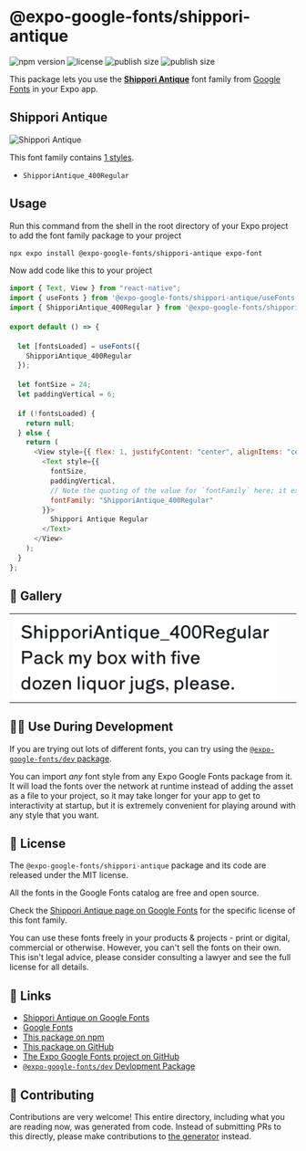 # @expo-google-fonts/shippori-antique

![npm version](https://flat.badgen.net/npm/v/@expo-google-fonts/shippori-antique)
![license](https://flat.badgen.net/github/license/expo/google-fonts)
![publish size](https://flat.badgen.net/packagephobia/install/@expo-google-fonts/shippori-antique)
![publish size](https://flat.badgen.net/packagephobia/publish/@expo-google-fonts/shippori-antique)

This package lets you use the [**Shippori Antique**](https://fonts.google.com/specimen/Shippori+Antique) font family from [Google Fonts](https://fonts.google.com/) in your Expo app.

## Shippori Antique

![Shippori Antique](./font-family.png)

This font family contains [1 styles](#-gallery).

- `ShipporiAntique_400Regular`

## Usage

Run this command from the shell in the root directory of your Expo project to add the font family package to your project

```sh
npx expo install @expo-google-fonts/shippori-antique expo-font
```

Now add code like this to your project

```js
import { Text, View } from "react-native";
import { useFonts } from '@expo-google-fonts/shippori-antique/useFonts';
import { ShipporiAntique_400Regular } from '@expo-google-fonts/shippori-antique/400Regular';

export default () => {

  let [fontsLoaded] = useFonts({
    ShipporiAntique_400Regular
  });

  let fontSize = 24;
  let paddingVertical = 6;

  if (!fontsLoaded) {
    return null;
  } else {
    return (
      <View style={{ flex: 1, justifyContent: "center", alignItems: "center" }}>
        <Text style={{
          fontSize,
          paddingVertical,
          // Note the quoting of the value for `fontFamily` here; it expects a string!
          fontFamily: "ShipporiAntique_400Regular"
        }}>
          Shippori Antique Regular
        </Text>
      </View>
    );
  }
};
```

## 🔡 Gallery


||||
|-|-|-|
|![ShipporiAntique_400Regular](./400Regular/ShipporiAntique_400Regular.ttf.png)||||


## 👩‍💻 Use During Development

If you are trying out lots of different fonts, you can try using the [`@expo-google-fonts/dev` package](https://github.com/expo/google-fonts/tree/master/font-packages/dev#readme).

You can import _any_ font style from any Expo Google Fonts package from it. It will load the fonts over the network at runtime instead of adding the asset as a file to your project, so it may take longer for your app to get to interactivity at startup, but it is extremely convenient for playing around with any style that you want.


## 📖 License

The `@expo-google-fonts/shippori-antique` package and its code are released under the MIT license.

All the fonts in the Google Fonts catalog are free and open source.

Check the [Shippori Antique page on Google Fonts](https://fonts.google.com/specimen/Shippori+Antique) for the specific license of this font family.

You can use these fonts freely in your products & projects - print or digital, commercial or otherwise. However, you can't sell the fonts on their own. This isn't legal advice, please consider consulting a lawyer and see the full license for all details.

## 🔗 Links

- [Shippori Antique on Google Fonts](https://fonts.google.com/specimen/Shippori+Antique)
- [Google Fonts](https://fonts.google.com/)
- [This package on npm](https://www.npmjs.com/package/@expo-google-fonts/shippori-antique)
- [This package on GitHub](https://github.com/expo/google-fonts/tree/master/font-packages/shippori-antique)
- [The Expo Google Fonts project on GitHub](https://github.com/expo/google-fonts)
- [`@expo-google-fonts/dev` Devlopment Package](https://github.com/expo/google-fonts/tree/master/font-packages/dev)

## 🤝 Contributing

Contributions are very welcome! This entire directory, including what you are reading now, was generated from code. Instead of submitting PRs to this directly, please make contributions to [the generator](https://github.com/expo/google-fonts/tree/master/packages/generator) instead.
